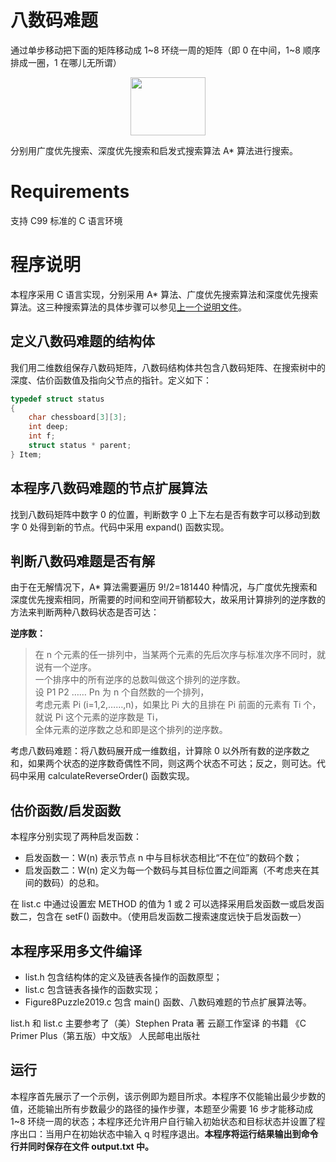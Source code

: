# 八数码难题
通过单步移动把下面的矩阵移动成 1\~8 环绕一周的矩阵（即 0 在中间，1\~8 顺序排成一圈，1 在哪儿无所谓）  
<p align="center">
	<img src="https://github.com/KevinNum1/IntelligentSearch/blob/master/images/figure8matrix.png" width="120" height="93">
</p>
分别用广度优先搜索、深度优先搜索和启发式搜索算法 A* 算法进行搜索。

# Requirements
支持 C99 标准的 C 语言环境

# 程序说明
本程序采用 C 语言实现，分别采用 A\* 算法、广度优先搜索算法和深度优先搜索算法。这三种搜索算法的具体步骤可以参见[上一个说明文件](https://github.com/KevinNum1/IntelligentSearch/blob/master/README.md)。  

## 定义八数码难题的结构体
我们用二维数组保存八数码矩阵，八数码结构体共包含八数码矩阵、在搜索树中的深度、估价函数值及指向父节点的指针。定义如下：  
```c
typedef struct status
{
	char chessboard[3][3];
	int deep;
	int f;
	struct status * parent;
} Item;
```

## 本程序八数码难题的节点扩展算法
找到八数码矩阵中数字 0 的位置，判断数字 0 上下左右是否有数字可以移动到数字 0 处得到新的节点。代码中采用 expand() 函数实现。  

## 判断八数码难题是否有解
由于在无解情况下，A\* 算法需要遍历 9!/2=181440 种情况，与广度优先搜索和深度优先搜索相同，所需要的时间和空间开销都较大，故采用计算排列的逆序数的方法来判断两种八数码状态是否可达：  

**逆序数：**  
> 在 n 个元素的任一排列中，当某两个元素的先后次序与标准次序不同时，就说有一个逆序。  
> 一个排序中的所有逆序的总数叫做这个排列的逆序数。  
> 设 P1 P2 …… Pn 为 n 个自然数的一个排列，  
> 考虑元素 Pi (i=1,2,……,n)，如果比 Pi 大的且排在 Pi 前面的元素有 Ti 个，就说 Pi 这个元素的逆序数是 Ti，  
> 全体元素的逆序数之总和即是这个排列的逆序数。

考虑八数码难题：将八数码展开成一维数组，计算除 0 以外所有数的逆序数之和，如果两个状态的逆序数奇偶性不同，则这两个状态不可达；反之，则可达。代码中采用 calculateReverseOrder() 函数实现。  

## 估价函数/启发函数
本程序分别实现了两种启发函数：  
* 启发函数一：W(n) 表示节点 n 中与目标状态相比“不在位”的数码个数；  
* 启发函数二：W(n) 定义为每一个数码与其目标位置之间距离（不考虑夹在其间的数码）的总和。  

在 list.c 中通过设置宏 METHOD 的值为 1 或 2 可以选择采用启发函数一或启发函数二，包含在 setF() 函数中。（使用启发函数二搜索速度远快于启发函数一）  

## 本程序采用多文件编译  
* list.h 包含结构体的定义及链表各操作的函数原型；  
* list.c 包含链表各操作的函数实现；  
* Figure8Puzzle2019.c 包含 main() 函数、八数码难题的节点扩展算法等。  

list.h 和 list.c 主要参考了（美）Stephen Prata 著 云巅工作室译 的书籍 《C Primer Plus（第五版）中文版》 人民邮电出版社 

## 运行
本程序首先展示了一个示例，该示例即为题目所求。本程序不仅能输出最少步数的值，还能输出所有步数最少的路径的操作步骤，本题至少需要 16 步才能移动成 1~8 环绕一周的状态；本程序还允许用户自行输入初始状态和目标状态并设置了程序出口：当用户在初始状态中输入 q 时程序退出。**本程序将运行结果输出到命令行并同时保存在文件 output.txt 中。**

